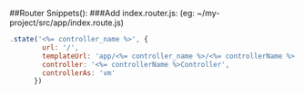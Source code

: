 ##Router Snippets():
###Add index.router.js: (eg: ~/my-project/src/app/index.route.js)
```javascript
.state('<%= controller_name %>', {
        url: '/',
        templateUrl: 'app/<%= controller_name %>/<%= controllerName %>.html',
        controller: '<%= controllerName %>Controller',
        controllerAs: 'vm'
      })
```
